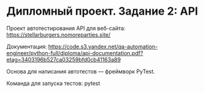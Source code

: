 # Дипломный проект. Задание 2: API

Проект автотестирования API для веб-сайта: https://stellarburgers.nomoreparties.site/

Документация: https://code.s3.yandex.net/qa-automation-engineer/python-full/diploma/api-documentation.pdf?etag=3403196b527ca03259bfd0cb41163a89

Основа для написания автотестов — фреймворк PyTest.

Команда для запуска тестов: pytest
